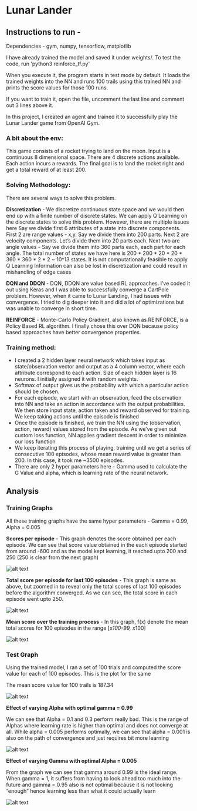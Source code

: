 # Lunar Lander 

## Instructions to run - 

Dependencies - gym, numpy, tensorflow, matplotlib

I have already trained the model and saved it under weights/.
To test the code, run 'python3 reinforce_tf.py' 

When you execute it, the program starts in test mode by default. 
It loads the trained weights into the NN and runs 100 trails using this trained NN and prints the score values for those 100 runs.

If you want to train it, open the file, uncomment the last line and comment out 3 lines above it.

In this project, I created an agent and trained it to successfully play the Lunar Lander game from OpenAI Gym.

### A bit about the env:

This game consists of a rocket trying to land on the moon. Input is a continuous 8 dimensional space. There are 4 discrete actions available. Each action incurs a rewards. The final goal is to land the rocket right and get a total reward of at least 200. 

### Solving Methodology:

There are several ways to solve this problem. 

**Discretization** - We discretize continuous state space and we would then end up with a finite number of discrete states. We can apply Q Learning on the discrete states to solve this problem. However, there are multiple issues here 
Say we divide first 6 attributes of a state into discrete components. First 2 are range values - x,y. Say we divide them into 200 parts. Next 2 are velocity components. Let’s divide them into 20 parts each. Next two are angle values - Say we divide them into 360 parts each, each part for each angle. The total number of states we have here is 200 * 200 * 20 * 20 * 360 * 360 * 2 * 2 ~ 10^13 states. It is not computationally feasible to apply Q Learning
Information can also be lost in discretization and could result in mishandling of edge cases


**DQN and DDQN** - DQN, DDQN are value based RL approaches. I’ve coded it out using Keras and I was able to successfully converge a CartPole problem. However, when it came to Lunar Landing, I had issues with convergence. I tried to dig deeper into it and did a lot of optimizations but was unable to converge in short time. 


**REINFORCE** - Monte-Carlo Policy Gradient, also known as REINFORCE, is a Policy Based RL algorithm. I finally chose this over DQN because policy based approaches have better convergence properties.

### Training method:

- I created a 2 hidden layer neural network which takes input as state/observation vector and output as a 4 column vector, where each attribute correspond to each action. Size of each hidden layer is 16 neurons. I initially assigned it with random weights.
- Softmax of output gives us the probability with which a particular action should be chosen.
- For each episode, we start with an observation, feed the observation into NN and take an action in accordance with the output probabilities. We then store input state, action taken and reward observed for training. We keep taking actions until the episode is finished
- Once the episode is finished, we train the NN using the (observation, action, reward) values stored from the episode. As we’ve given out custom loss function, NN applies gradient descent in order to minimize our loss function 
- We keep iterating this process of playing, training until we get a series of consecutive 100 episodes, whose mean reward value is greater than 200. In this case, it took me ~3500 episodes.
- There are only 2 hyper parameters here - Gamma used to calculate the G Value and alpha, which is learning rate of the neural network.

## Analysis

### Training Graphs

All these training graphs have the same hyper parameters -  Gamma = 0.99, Alpha = 0.005

**Scores per episode** - This graph denotes the score obtained per each episode. We can see that score value obtained in the each episode started from around -600 and as the model kept learning, it reached upto 200 and 250 (250 is clear from the next graph)

![alt text](https://github.com/sgondala/LunarLander/blob/master/images/1.PNG)

**Total score per episode for last 100 episodes**  - This graph is same as above, but zoomed in to reveal only the total scores of last 100 episodes before the algorithm converged. As we can see, the total score in each episode went upto 250. 

![alt text](https://github.com/sgondala/LunarLander/blob/master/images/2.PNG)

**Mean score over the training process** - In this graph, f(x) denote the mean total scores for 100 episodes in the range [x*100-99, x*100]

![alt text](https://github.com/sgondala/LunarLander/blob/master/images/3.PNG)

### Test Graph 

Using the trained model, I ran a set of 100 trials and computed the score value for each of 100 episodes. This is the plot for the same

The mean score value for 100 trails is 187.34

![alt text](https://github.com/sgondala/LunarLander/blob/master/images/4.PNG)


**Effect of varying Alpha with optimal gamma = 0.99**

We can see that Alpha = 0.1 and 0.3 perform really bad. This is the range of Alphas where learning rate is higher than optimal and does not converge at all.  While alpha = 0.005 performs optimally, we can see that alpha = 0.001 is also on the path of convergence and just requires bit more learning

![alt text](https://github.com/sgondala/LunarLander/blob/master/images/5.PNG)

**Effect of varying Gamma with optimal Alpha = 0.005**

From the graph we can see that gamma around 0.99 is the ideal range. When gamma = 1, it suffers from having to look ahead too much into the future and gamma = 0.95 also is not optimal because it is not looking “enough” hence learning less than what it could actually learn

![alt text](https://github.com/sgondala/LunarLander/blob/master/images/6.PNG)
